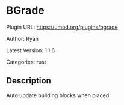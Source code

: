 # BGrade

Plugin URL: https://umod.org/plugins/bgrade

Author: Ryan

Latest Version: 1.1.6

Categories: rust

## Description

Auto update building blocks when placed
